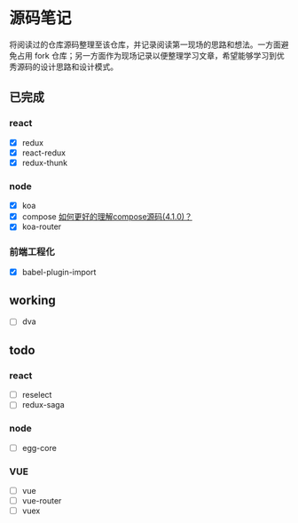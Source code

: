 # 源码笔记

将阅读过的仓库源码整理至该仓库，并记录阅读第一现场的思路和想法。一方面避免占用 fork 仓库；另一方面作为现场记录以便整理学习文章，希望能够学习到优秀源码的设计思路和设计模式。

## 已完成

### react
- [x] redux
- [x] react-redux
- [x] redux-thunk

### node
- [x] koa
- [x] compose [如何更好的理解compose源码(4.1.0)？](https://github.com/erweixin/reading-the-source-code/tree/master/compose)
- [x] koa-router

### 前端工程化
- [x] babel-plugin-import

## working
- [ ] dva

## todo

### react
- [ ] reselect
- [ ] redux-saga

### node
- [ ] egg-core

### VUE
- [ ] vue
- [ ] vue-router
- [ ] vuex

